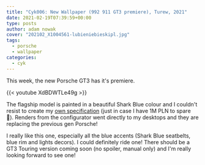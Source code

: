 ```yaml
---
title: "Cyk006: New Wallpaper (992 911 GT3 premiere), Turew, 2021"
date: 2021-02-19T07:39:59+00:00
type: posts
author: adam nowak
cover: "202102_X1004561-lubieniebieskipl.jpg"
tags:
  - porsche
  - wallpaper
categories:
  - cyk
---
```


This week, the new Porsche GT3 has it's premiere.

{{< youtube XdBDWTLe49g >}}

The flagship model is painted in a beautiful Shark Blue colour and I couldn't resist to create my [own specification][1] (just in case I have 1M PLN to spare 🙈). Renders from the configurator went directly to my desktops and they are replacing the previous gen Porsche!

I really like this one, especially all the blue accents (Shark Blue seatbelts, blue rim and lights decors). I could definitely ride one! There should be a GT3 Touring version coming soon (no spoiler, manual only) and I'm really looking forward to see one!

[1]: http://www.porsche-code.com/PMG7H4L9
